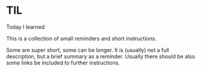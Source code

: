 # TIL
Today I learned


This is a collection of small reminders and short instructions. 

Some are super short, some can be longer. It is (usually) not a full description, but a brief summary as a reminder. Usually there should be also some links be included to further instructions.
